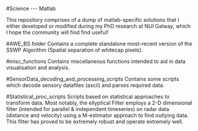#Science --- Matlab

This repository comprises of a dump of matlab-specific solutions that I either developed or modified during my PhD research at NUI Galway, which I hope the community will find find useful! 

#AWE_BS folder
Contains a complete standalone most-recent version of the SSWP Algorithm (Spatial separation of whitecap pixels). 

#misc_functions
Contains miscellaneous functions intended to aid in data visualisation and analysis. 

#SensorData_decoding_and_processing_scripts
Contains some scripts which decode sensory datafiles (ascii) and parses required data.

#Statistical_proc_scripts
Scripts based on statistical approaches to transform data. Most notably, the ellyptical Filter employs a 2-D dimensional filter (intended for parallel & independent timeseries) on radar data (distance and velocity) using a M-estimator approach to find outlying data. This filter has proved to be extremely robust and operate extremely well.
